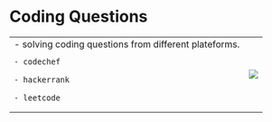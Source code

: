 <h1> Coding Questions</h1>
<table>
  <tr>
    <td> 
    - solving coding questions from different plateforms.
      
    - codechef
      
    - hackerrank
      
    - leetcode 
   <td>
    <img src="https://media3.giphy.com/media/qgQUggAC3Pfv687qPC/giphy.gif?cid=ecf05e47mvbvrlt3eivhcr19f7u081n5pgkriv3wkoi7l9hw&rid=giphy.gif&ct=g"/> 
 </table>
